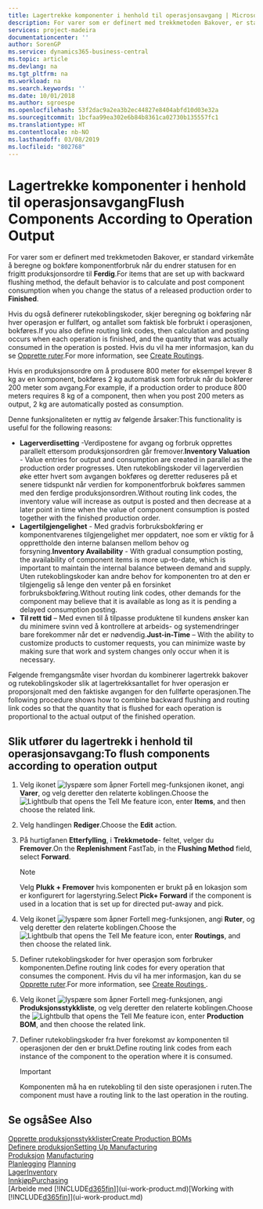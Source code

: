 ```yaml
---
title: Lagertrekke komponenter i henhold til operasjonsavgang | Microsoft-dokumentasjon
description: For varer som er definert med trekkmetoden Bakover, er standard virkemåte å beregne og bokføre komponentforbruk når du endrer statusen for en frigitt produksjonsordre til **Ferdig**. Hvis du vil ha mer informasjon, kan du se Trekkmetode.
services: project-madeira
documentationcenter: ''
author: SorenGP
ms.service: dynamics365-business-central
ms.topic: article
ms.devlang: na
ms.tgt_pltfrm: na
ms.workload: na
ms.search.keywords: ''
ms.date: 10/01/2018
ms.author: sgroespe
ms.openlocfilehash: 53f2dac9a2ea3b2ec44827e8404abfd10d03e32a
ms.sourcegitcommit: 1bcfaa99ea302e6b84b8361ca02730b135557fc1
ms.translationtype: HT
ms.contentlocale: nb-NO
ms.lasthandoff: 03/08/2019
ms.locfileid: "802768"
---
```

# <a name="flush-components-according-to-operation-output"></a><span data-ttu-id="a3f76-104">Lagertrekke komponenter i henhold til operasjonsavgang</span><span class="sxs-lookup"><span data-stu-id="a3f76-104">Flush Components According to Operation Output</span></span>
<span data-ttu-id="a3f76-105">For varer som er definert med trekkmetoden Bakover, er standard virkemåte å beregne og bokføre komponentforbruk når du endrer statusen for en frigitt produksjonsordre til **Ferdig**.</span><span class="sxs-lookup"><span data-stu-id="a3f76-105">For items that are set up with backward flushing method, the default behavior is to calculate and post component consumption when you change the status of a released production order to **Finished**.</span></span>  

<span data-ttu-id="a3f76-106">Hvis du også definerer rutekoblingskoder, skjer beregning og bokføring når hver operasjon er fullført, og antallet som faktisk ble forbrukt i operasjonen, bokføres.</span><span class="sxs-lookup"><span data-stu-id="a3f76-106">If you also define routing link codes, then calculation and posting occurs when each operation is finished, and the quantity that was actually consumed in the operation is posted.</span></span> <span data-ttu-id="a3f76-107">Hvis du vil ha mer informasjon, kan du se [Opprette ruter](production-how-to-create-routings.md).</span><span class="sxs-lookup"><span data-stu-id="a3f76-107">For more information, see [Create Routings](production-how-to-create-routings.md).</span></span>  

<span data-ttu-id="a3f76-108">Hvis en produksjonsordre om å produsere 800 meter for eksempel krever 8 kg av en komponent, bokføres 2 kg automatisk som forbruk når du bokfører 200 meter som avgang.</span><span class="sxs-lookup"><span data-stu-id="a3f76-108">For example, if a production order to produce 800 meters requires 8 kg of a component, then when you post 200 meters as output, 2 kg are automatically posted as consumption.</span></span>  

<span data-ttu-id="a3f76-109">Denne funksjonaliteten er nyttig av følgende årsaker:</span><span class="sxs-lookup"><span data-stu-id="a3f76-109">This functionality is useful for the following reasons:</span></span>  

-   <span data-ttu-id="a3f76-110">**Lagerverdisetting** -Verdipostene for avgang og forbruk opprettes parallelt ettersom produksjonsordren går fremover.</span><span class="sxs-lookup"><span data-stu-id="a3f76-110">**Inventory Valuation** - Value entries for output and consumption are created in parallel as the production order progresses.</span></span> <span data-ttu-id="a3f76-111">Uten rutekoblingskoder vil lagerverdien øke etter hvert som avgangen bokføres og deretter reduseres på et senere tidspunkt når verdien for komponentforbruk bokføres sammen med den ferdige produksjonsordren.</span><span class="sxs-lookup"><span data-stu-id="a3f76-111">Without routing link codes, the inventory value will increase as output is posted and then decrease at a later point in time when the value of component consumption is posted together with the finished production order.</span></span>  
-   <span data-ttu-id="a3f76-112">**Lagertilgjengelighet** - Med gradvis forbruksbokføring er komponentvarenes tilgjengelighet mer oppdatert, noe som er viktig for å opprettholde den interne balansen mellom behov og forsyning.</span><span class="sxs-lookup"><span data-stu-id="a3f76-112">**Inventory Availability** - With gradual consumption posting, the availability of component items is more up-to-date, which is important to maintain the internal balance between demand and supply.</span></span> <span data-ttu-id="a3f76-113">Uten rutekoblingskoder kan andre behov for komponenten tro at den er tilgjengelig så lenge den venter på en forsinket forbruksbokføring.</span><span class="sxs-lookup"><span data-stu-id="a3f76-113">Without routing link codes, other demands for the component may believe that it is available as long as it is pending a delayed consumption posting.</span></span>  
-   <span data-ttu-id="a3f76-114">**Til rett tid**  – Med evnen til å tilpasse produktene til kundens ønsker kan du minimere svinn ved å kontrollere at arbeids- og systemendringer bare forekommer når det er nødvendig.</span><span class="sxs-lookup"><span data-stu-id="a3f76-114">**Just-in-Time** – With the ability to customize products to customer requests, you can minimize waste by making sure that work and system changes only occur when it is necessary.</span></span>  

<span data-ttu-id="a3f76-115">Følgende fremgangsmåte viser hvordan du kombinerer lagertrekk bakover og rutekoblingskoder slik at lagertrekksantallet for hver operasjon er proporsjonalt med den faktiske avgangen for den fullførte operasjonen.</span><span class="sxs-lookup"><span data-stu-id="a3f76-115">The following procedure shows how to combine backward flushing and routing link codes so that the quantity that is flushed for each operation is proportional to the actual output of the finished operation.</span></span>  

## <a name="to-flush-components-according-to-operation-output"></a><span data-ttu-id="a3f76-116">Slik utfører du lagertrekk i henhold til operasjonsavgang:</span><span class="sxs-lookup"><span data-stu-id="a3f76-116">To flush components according to operation output</span></span>  
1.  <span data-ttu-id="a3f76-117">Velg ikonet ![lyspære som åpner Fortell meg-funksjonen](media/ui-search/search_small.png "Fortell hva du vil gjøre") ikonet, angi **Varer**, og velg deretter den relaterte koblingen.</span><span class="sxs-lookup"><span data-stu-id="a3f76-117">Choose the ![Lightbulb that opens the Tell Me feature](media/ui-search/search_small.png "Tell me what you want to do") icon, enter **Items**, and then choose the related link.</span></span>  
2.  <span data-ttu-id="a3f76-118">Velg handlingen **Rediger**.</span><span class="sxs-lookup"><span data-stu-id="a3f76-118">Choose the **Edit** action.</span></span>  
3.  <span data-ttu-id="a3f76-119">På hurtigfanen **Etterfylling**, i **Trekkmetode**- feltet, velger du **Fremover**.</span><span class="sxs-lookup"><span data-stu-id="a3f76-119">On the **Replenishment** FastTab, in the **Flushing Method** field, select **Forward**.</span></span>  

    > [!NOTE]  
    >  <span data-ttu-id="a3f76-120">Velg **Plukk + Fremover** hvis komponenten er brukt på en lokasjon som er konfigurert for lagerstyring.</span><span class="sxs-lookup"><span data-stu-id="a3f76-120">Select **Pick+ Forward** if the component is used in a location that is set up for directed put-away and pick.</span></span>  

4.  <span data-ttu-id="a3f76-121">Velg ikonet ![lyspære som åpner Fortell meg-funksjonen](media/ui-search/search_small.png "Fortell hva du vil gjøre"), angi **Ruter**, og velg deretter den relaterte koblingen.</span><span class="sxs-lookup"><span data-stu-id="a3f76-121">Choose the ![Lightbulb that opens the Tell Me feature](media/ui-search/search_small.png "Tell me what you want to do") icon, enter **Routings**, and then choose the related link.</span></span>  
5.  <span data-ttu-id="a3f76-122">Definer rutekoblingskoder for hver operasjon som forbruker komponenten.</span><span class="sxs-lookup"><span data-stu-id="a3f76-122">Define routing link codes for every operation that consumes the component.</span></span> <span data-ttu-id="a3f76-123">Hvis du vil ha mer informasjon, kan du se [Opprette ruter](production-how-to-create-routings.md).</span><span class="sxs-lookup"><span data-stu-id="a3f76-123">For more information, see [Create Routings ](production-how-to-create-routings.md).</span></span>  
6.  <span data-ttu-id="a3f76-124">Velg ikonet ![lyspære som åpner Fortell meg-funksjonen](media/ui-search/search_small.png "Fortell hva du vil gjøre"), angi **Produksjonsstykkliste**, og velg deretter den relaterte koblingen.</span><span class="sxs-lookup"><span data-stu-id="a3f76-124">Choose the ![Lightbulb that opens the Tell Me feature](media/ui-search/search_small.png "Tell me what you want to do") icon, enter **Production BOM**, and then choose the related link.</span></span>  
7.  <span data-ttu-id="a3f76-125">Definer rutekoblingskoder fra hver forekomst av komponenten til operasjonen der den er brukt.</span><span class="sxs-lookup"><span data-stu-id="a3f76-125">Define routing link codes from each instance of the component to the operation where it is consumed.</span></span>

    > [!IMPORTANT]  
    >  <span data-ttu-id="a3f76-126">Komponenten må ha en rutekobling til den siste operasjonen i ruten.</span><span class="sxs-lookup"><span data-stu-id="a3f76-126">The component must have a routing link to the last operation in the routing.</span></span>  

## <a name="see-also"></a><span data-ttu-id="a3f76-127">Se også</span><span class="sxs-lookup"><span data-stu-id="a3f76-127">See Also</span></span>  
[<span data-ttu-id="a3f76-128">Opprette produksjonsstykklister</span><span class="sxs-lookup"><span data-stu-id="a3f76-128">Create Production BOMs</span></span>](production-how-to-create-production-boms.md)  
[<span data-ttu-id="a3f76-129">Definere produksjon</span><span class="sxs-lookup"><span data-stu-id="a3f76-129">Setting Up Manufacturing</span></span>](production-configure-production-processes.md)  
<span data-ttu-id="a3f76-130">[Produksjon](production-manage-manufacturing.md)  </span><span class="sxs-lookup"><span data-stu-id="a3f76-130">[Manufacturing](production-manage-manufacturing.md)  </span></span>  
<span data-ttu-id="a3f76-131">[Planlegging](production-planning.md) </span><span class="sxs-lookup"><span data-stu-id="a3f76-131">[Planning](production-planning.md) </span></span>  
[<span data-ttu-id="a3f76-132">Lager</span><span class="sxs-lookup"><span data-stu-id="a3f76-132">Inventory</span></span>](inventory-manage-inventory.md)  
[<span data-ttu-id="a3f76-133">Innkjøp</span><span class="sxs-lookup"><span data-stu-id="a3f76-133">Purchasing</span></span>](purchasing-manage-purchasing.md)  
<span data-ttu-id="a3f76-134">[Arbeide med [!INCLUDE[d365fin](includes/d365fin_md.md)]](ui-work-product.md)</span><span class="sxs-lookup"><span data-stu-id="a3f76-134">[Working with [!INCLUDE[d365fin](includes/d365fin_md.md)]](ui-work-product.md)</span></span>
